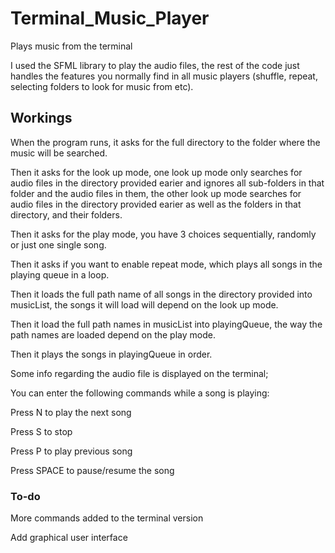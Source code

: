 # Terminal_Music_Player
Plays music from the terminal

I used the SFML library to play the audio files, the rest of the code just handles the features you normally find in all music players (shuffle, repeat, selecting folders to look for music from etc).

## Workings
When the program runs, it asks for the full directory to the folder where the music will be searched.

Then it asks for the look up mode, one look up mode only searches for audio files in the directory provided earier and ignores all sub-folders in that folder and the audio files in them, the other look up mode searches for audio files in the directory provided earier as well as the folders in that directory, and their folders.

Then it asks for the play mode, you have 3 choices sequentially, randomly or just one single song.

Then it asks if you want to enable repeat mode, which plays all songs in the playing queue in a loop.

Then it loads the full path name of all songs in the directory provided into musicList, the songs it will load will depend on the look up mode.

Then it load the full path names in musicList into playingQueue, the way the path names are loaded depend on the play mode.

Then it plays the songs in playingQueue in order.

Some info regarding the audio file is displayed on the terminal;


You can enter the following commands while a song is playing:

Press N to play the next song

Press S to stop

Press P to play previous song

Press SPACE to pause/resume the song

### To-do
More commands added to the terminal version

Add graphical user interface
